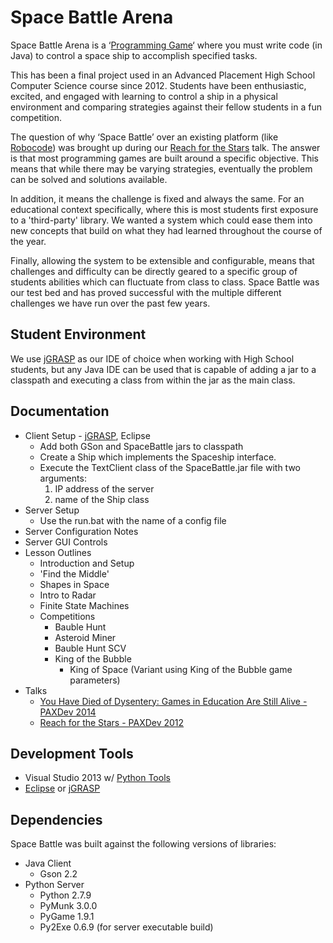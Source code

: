 Space Battle Arena
============

Space Battle Arena is a ‘[Programming Game](http://en.wikipedia.org/wiki/Programming_game)‘ where you must write code (in Java) to control a space ship to accomplish specified tasks.  

This has been a final project used in an Advanced Placement High School Computer Science course since 2012.  Students have been enthusiastic, excited, and engaged with learning to control a ship in a physical environment and comparing strategies against their fellow students in a fun competition.

The question of why ‘Space Battle’ over an existing platform (like [Robocode](http://robocode.sourceforge.net/)) was brought up during our [Reach for the Stars](http://www.mikeware.com/2012/09/reach-for-the-stars-educating-the-next-generation-using-games/) talk.  The answer is that most programming games are built around a specific objective.  This means that while there may be varying strategies, eventually the problem can be solved and solutions available.  

In addition, it means the challenge is fixed and always the same.  For an educational context specifically, where this is most students first exposure to a 'third-party' library.  We wanted a system which could ease them into new concepts that build on what they had learned throughout the course of the year.  

Finally, allowing the system to be extensible and configurable, means that challenges and difficulty can be directly geared to a specific group of students abilities which can fluctuate from class to class.  Space Battle was our test bed and has proved successful with the multiple different challenges we have run over the past few years.

Student Environment
-------------------------
We use [jGRASP](http://www.jgrasp.org/) as our IDE of choice when working with High School students, but any Java IDE can be used that is capable of adding a jar to a classpath and executing a class from within the jar as the main class.

Documentation
------------------
* Client Setup - [jGRASP](doc/jGRASP/jGRASPSetup.md), Eclipse
    * Add both GSon and SpaceBattle jars to classpath
    * Create a Ship which implements the Spaceship interface.
    * Execute the TextClient class of the SpaceBattle.jar file with two arguments:
        1. IP address of the server
        2. name of the Ship class
* Server Setup
    * Use the run.bat with the name of a config file
* Server Configuration Notes
* Server GUI Controls
* Lesson Outlines
    * Introduction and Setup
    * 'Find the Middle'
    * Shapes in Space
    * Intro to Radar
    * Finite State Machines
    * Competitions
        * Bauble Hunt
        * Asteroid Miner
        * Bauble Hunt SCV
        * King of the Bubble
            * King of Space (Variant using King of the Bubble game parameters)
* Talks
    * [You Have Died of Dysentery: Games in Education Are Still Alive - PAXDev 2014](http://www.mikeware.com/2014/08/you-have-died-of-dysentery-games-in-education-are-still-alive/)
    * [Reach for the Stars - PAXDev 2012](http://www.mikeware.com/2012/09/reach-for-the-stars-educating-the-next-generation-using-games/)

Development Tools
----------------------
* Visual Studio 2013 w/ [Python Tools](http://pytools.codeplex.com/)
* [Eclipse](https://eclipse.org/) or [jGRASP](http://www.jgrasp.org/)

Dependencies
----------------
Space Battle was built against the following versions of libraries:

* Java Client
    * Gson 2.2
* Python Server
    * Python 2.7.9
    * PyMunk 3.0.0
    * PyGame 1.9.1
    * Py2Exe 0.6.9 (for server executable build)